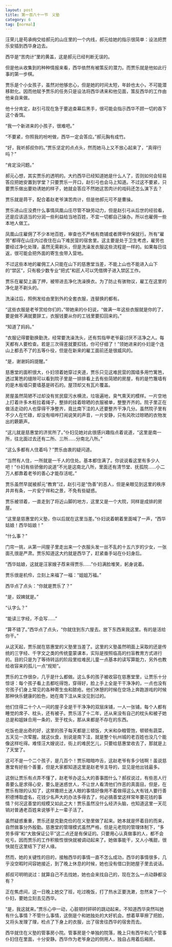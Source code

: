 ```yaml
---
layout: post
title: 第一百八十一节　义塾
category: 6
tag: [normal]
---
```


汪荣儿是苟承绚交给郝元的山庄里的一个内线，郝元给她的指示很简单：设法把贾乐安插到西华身边去。

西华是“苦肉计”里的黄盖，这是郝元已经判断无误的。

但是他从收集到的种种情报来看，西华依然有被策反的潜力。而贾乐就是他如此行事的第一步棋。

贾乐是个小女孩子，虽然对他够忠心，但是她的时间太短，年龄也太小，不可能潜移默化。因而他赋予贾乐的任务只是设法将西华诱来和他见面，策反西华的工作由他亲自来做。

他十分肯定，赵引弓现在急于要追查幕后黑手，很可能会指示西华不顾一切的吞下这个香饵。

“我一个新进来的小孩子，很难吧。”

“不要紧，你照我的吩咐做，西华一定会答应。”郝元胸有成竹。

“好，我听郝叔你的。”贾乐坚定的点点头，然而她马上又不放心起来了，“真得行吗？”

“肯定没问题。”

郝元心想，其实贾乐的透明的。大约西华已经知道她是什么人了，否则如何会轻易答应把她安置到学堂？只要贾乐一开口，赵引弓也会马上知道。不过这不要紧，只要贾乐做出要劝诱她的样子，她就会答应不然她这苦肉计的戏码还怎么演下去？

贾乐就是蒋干，配合着赵老爷演苦肉计，但是他郝元可不是曹操。

贾乐进山庄没费什么事情凤凰山庄尽管不缺劳动力，但是赵引弓从后世的经验看，还是应该适当的分润一些利益给当地百姓，不宜一切都自己操办。所以也雇佣一些本地人做工。

凤凰山庄雇佣了不少本地百姓，审查也不严格有商铺或者牌甲作保就行。所有“雇劳”都得在山庄内过夜住在山下难民营的宿舍里。这主要是处于卫生考虑，雇劳也要经过净化处理，虽然无需剃头，但是洗澡发衣服这些流程是一样的。如果每日往返，很可能会把外面的寄生虫带入营地。

不过这些本地的雇佣工人只能在山下的慈惠堂当差，不能上山也不能进入山下的“禁区”，只有极少数专业“把式”和匠人可以凭借牌子进入禁区工作。

贾乐在雇契上画了押，被带进去净化洗澡换衣。为了防止有骇物议，雇工在这里的净化是不剃头的。

洗澡过后，照例发给由里到外的全套衣服，连替换的都有。

“这些衣服是老爷赏给你们的，”带她来的仆妇说，“做满一年这些衣服就是你的了，要是做不满就要辞工，衣服钱要从你的工钱里要扣回来的。”

“知道了妈妈。”

“衣服记得要勤换勤洗，经常要洗澡洗头，还有剪指甲老爷最讨厌不洁净之人。每天都有人要检查。若是三次得差就要扣钱，你可仔细了！”领她进来的仆妇是个连山上都去不了的五等仆役，但是在新来的雇工面前还是很威风的。

“是，谢谢妈妈提醒。”

慈惠堂的面积很大，仆妇领着她穿过夹道，贾乐只见这难民营的围墙多用竹篱笆，透过篱笆的缝隙可以看到院子里是一排排看上去有些简陋的房屋，有的是竹篾墙有的是木板墙只要墙基是砖石的。屋顶却又有瓦片覆盖。

房屋虽然简陋不过却没有贫民窟污水横流，垃圾遍地，臭气熏天的模样。一片空地上打着许多木桩拉着绳子，整排的挂着晾晒的衣服被单，整整齐齐的。院子里正在做活走动的人也穿得干净整齐，竟比南下洼的人还要整齐干净几分。虽然院子里有不少人在忙碌，却没有喧哗打闹说笑的声音，一片安静，只有风吹过晾晒的衣物发出的簌簌声。

“这儿就是慈惠堂的济贫所了。”仆妇见她对此很感兴趣指点着说道，“这里是南一所，往北面过去还有二所、三所……分南北八所。”

“这么多都有人住着吗？”贾乐由衷的疑问道。

“当然有人住，一所就是一千人的住处。基本都住满了。你说说看这里有多少人吧！”仆妇有些骄傲的说道“不光是这南北八所，里面还有清节堂、抚孤院……小二万人都靠着老爷的善心才能存活呢。”

贾乐虽然早就被郝元“教育”过，赵引弓是“伪善”的恶人，但是亲眼见到这里的秩序井井有条，一片安宁祥和之景，不免有些疑惑。

贾乐被领着，一直走到了将近山脚的地方，这里又是一个大院，同样是成排的房屋。

“这里是慈惠堂的义塾，你以后就在这里当差。”仆妇说着朝着里面喊了一声，“西华姑娘！西华姑娘！”

“什么事？”

门帘一挑，从第一间屋子里走出来一个衣服头发一丝不乱的十五六岁的少女，一张面孔很是严肃。贾乐知道这大约就是西华了，赶紧垂手站在仆妇身后。

“西华姑娘，这就是汪家嫂子荐来得贾乐……”仆妇满脸堆笑，躬身说着。

贾乐很是机伶，立刻上来福了一福：“姐姐万福。”

西华点了点头：“你就是贾乐了？”

“是，奴婢就是。”

“认字么？”

“能读三字经，不会写……”

“算不错了。”西华点了点头，“你就住到东六屋去。放下东西来我这里。有的是活给你干。”

从这天起，贾乐就在慈惠堂的义塾里当差了。这里的义塾虽然明面上采取的还是传统的三字经、千字文之类的传统童蒙课本，实际是按照临高的扫盲教育方式进行的。目的只是为了等待转运的阶段里给难民儿童一点基本的读写算能力，另外也教给收容来的孤儿一点“规矩”。

贾乐的工作很杂，几乎是什么都做。这么多的孩子被收容在慈惠堂里，让贾乐十分惊讶：每个孩子看上去都吃得饱，穿得好，脸上手上全是干干净净的，一点也没有穷孩子们身上常见的各种寄生虫和脓疮。他们休憩的时候在空场上奔跑游戏的时候那种快乐健康的脸色，她在南下洼从来没见到过的。

他们住得二十个人一间的屋子全是干干净净的双层床铺，一人一张铺，每个人都有睡觉的席子、枕头，还有被子。贾乐活了十二年，还从来没有自己的枕头和被子她总是和姐妹合用一条的，至于枕头，那从来都是不存在的东西。

吃饭也是出奇的好，这里的孩子每天都是三顿饭，大米和杂粮管饱，顿顿有蔬菜，五天见一次荤腥。就这伙食，别说是南下洼，就是整个杭州城的老百姓也没几个能像这样吃得。难怪汪大嫂说过，街上的难民乞儿，只要给慈惠堂收去了，那就是上了天堂了。

这可不是一个二个孩子，是几百个！贾乐暗暗咋舌，这赵老爷有多少钱啊！虽说慈惠堂有好些个善董，但是大家都知道这里是赵老爷主导的，显见是他出钱最多。

这倒让贾乐有点弄不懂了，赵老爷办这么大的善事图什么？郝叔说过，有些恶人行善要么是求得心安，要么是迷惑世人，不让世人看清他们作恶的真面目。但是，在贾乐有限的认知了，这样撒把土迷人眼的事情好像用不着做得这么大有钱人要行善积德博取虚名，花钱少名声大的办法多得去了，何必搞善堂这样常年要花钱的事情？何况这善堂的规模又如此之大！贾乐虽然没什么经济头脑，也知道这里一天花销对普通老百姓来说够干上一辈子活了。

虽然疑惑重重，贾乐还是克勤克俭的在义塾里做了起来。她本就是怀着目的而来，自然做事分外殷勤。慈惠堂的管理模式虽然严格，但是元老院的管理体制下，“多劳多得”和“大致保证公平”这二点还是有保证的。只要用心认真做事的人，都不会吃亏。因而贾乐的工作积极性很快就被调动起来了。她做事能干，又人小嘴甜，很快就在这里结下了好人缘。

然而，她的关键性的目的，接触西华的事情一直不怎么成功，西华的事情很多，几乎没空暇时间容她接近，到了晚上休息的时候，她也没有借口到她屋子里去说话。

郝叔可明明说过：就算自己不去找她，她也会来找自己的，现在怎么一点动静都没有？

正在焦虑间，这一日晚上她交了班，吃过晚饭，打了热水正要洗漱，忽然来了一个仆妇，要她立刻去见西华。

“是，我这就来。”贾乐心中一动，心脏顿时砰砰的跳动起来。不知道西华突然叫她有什么事情？不管什么事情，这倒是个和她独处的大好机会。想着草草擦了把脸，又将头发理了理，检点了下身上的衣服，出了宿舍往西华的宿舍而去。

西华就住在义塾的管事房小院。管事房是个单独的院落，晚上只有西华和几个管事仆妇住在里面，十分安静。西华作为老爷身边的侧用人，独自占用着后厢房。

